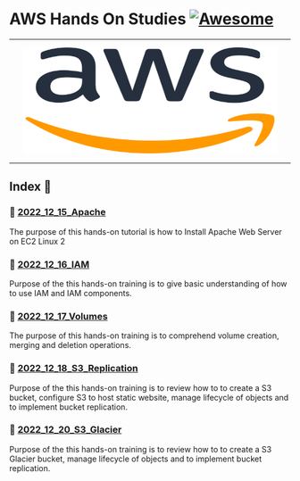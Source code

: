 AWS Hands On Studies  [![Awesome](https://cdn.rawgit.com/sindresorhus/awesome/d7305f38d29fed78fa85652e3a63e154dd8e8829/media/badge.svg)](https://github.com/sindresorhus/awesome)
===============
<hr>

<p align="center">
    <img alt="Python" src="https://raw.githubusercontent.com/medipnegiz/linux_cheat_sheet/main/Img/aws.svg" height="190" width="455">
</p>
<hr>

## Index 📜

### 🔖 [2022_12_15_Apache](https://github.com/latifyildirim/aws-hands-on/blob/main/2022_12_15_Apache/ec2-apache-install.sh)
The purpose of this hands-on tutorial is how to Install Apache Web Server on EC2 Linux 2

### 🔖 [2022_12_16_IAM](https://github.com/latifyildirim/aws-hands-on/blob/main/2022_12_16_IAM/IAM%20.md)
Purpose of the this hands-on training is to give basic understanding of how to use IAM and IAM components.

### 🔖 [2022_12_17_Volumes](https://github.com/latifyildirim/aws-hands-on/tree/main/2022_12_17_Volumes)
The purpose of this hands-on training is to comprehend volume creation, merging and deletion operations.

### 🔖 [2022_12_18_S3_Replication](https://github.com/latifyildirim/aws-hands-on/tree/main/2022_12_18_S3)
Purpose of the this hands-on training is to review how to to create a S3 bucket, configure S3 to host static website, manage lifecycle of objects and to implement bucket replication.

### 🔖 [2022_12_20_S3_Glacier](https://github.com/latifyildirim/aws-hands-on/tree/main/2022_12_20_S3_Glacier)
Purpose of the this hands-on training is to review how to to create a S3 Glacier bucket, manage lifecycle of objects and to implement bucket replication.
